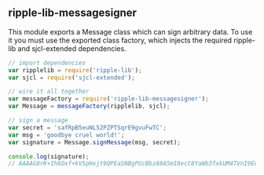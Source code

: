 ripple-lib-messagesigner
------------------------

This module exports a Message class which can sign arbitrary data. To use it you
must use the exported class factory, which injects the required ripple-lib and
sjcl-extended dependencies.

```javascript
// import dependencies
var ripplelib = require('ripple-lib');
var sjcl = require('sjcl-extended');

// wire it all together
var messageFactory = require('ripple-lib-messagesigner');
var Message = messageFactory(ripplelib, sjcl);

// sign a message
var secret = 'safRpB5euNL52PZPTSqrE9gvuFwTC';
var msg = 'goodbye cruel world!';
var signature = Message.signMessage(msg, secret);

console.log(signature);
// AAAAG8rK+Ih6Oxf+kV5pHxjt9QPEaSNBgPUcBbzA9A5mI8ecC8YaWb3fxkUM4TVnI9EeP+JnGMN3BxEuHSmY2VBvy48=
```